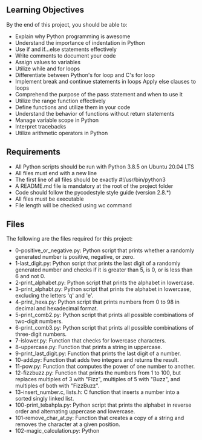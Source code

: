 
## Learning Objectives

By the end of this project, you should be able to:



- Explain why Python programming is awesome
- Understand the importance of indentation in Python
- Use if and if...else statements effectively
- Write comments to document your code
- Assign values to variables
- Utilize while and for loops
- Differentiate between Python's for loop and C's for loop
- Implement break and continue statements in loops
Apply else clauses to loops
- Comprehend the purpose of the pass statement and when to use it
- Utilize the range function effectively
- Define functions and utilize them in your code
- Understand the behavior of functions without return statements
- Manage variable scope in Python
- Interpret tracebacks
- Utilize arithmetic operators in Python

## Requirements

- All Python scripts should be run with Python 3.8.5 on Ubuntu 20.04 LTS
- All files must end with a new line
- The first line of all files should be exactly #!/usr/bin/python3
- A README.md file is mandatory at the root of the project folder
- Code should follow the pycodestyle style guide (version 2.8.*)
- All files must be executable
- File length will be checked using wc command

## Files

The following are the files required for this project:

- 0-positive_or_negative.py: Python script that prints whether a randomly generated number is positive, negative, or zero.
- 1-last_digit.py: Python script that prints the last digit of a randomly generated number and checks if it is greater than 5, is 0, or is less than 6 and not 0.
- 2-print_alphabet.py: Python script that prints the alphabet in lowercase.
- 3-print_alphabt.py: Python script that prints the alphabet in lowercase, excluding the letters 'q' and 'e'.
- 4-print_hexa.py: Python script that prints numbers from 0 to 98 in decimal and hexadecimal format.
- 5-print_comb2.py: Python script that prints all possible combinations of two-digit numbers.
- 6-print_comb3.py: Python script that prints all possible combinations of three-digit numbers.
- 7-islower.py: Function that checks for lowercase characters.
- 8-uppercase.py: Function that prints a string in uppercase.
- 9-print_last_digit.py: Function that prints the last digit of a number.
- 10-add.py: Function that adds two integers and returns the result.
- 11-pow.py: Function that computes the power of one number to another.
- 12-fizzbuzz.py: Function that prints the numbers from 1 to 100, but replaces multiples of 3 with "Fizz", multiples of 5 with "Buzz", and multiples of both with "FizzBuzz".
- 13-insert_number.c, lists.h: C function that inserts a number into a sorted singly linked list.
- 100-print_tebahpla.py: Python script that prints the alphabet in reverse order and alternating uppercase and lowercase.
- 101-remove_char_at.py: Function that creates a copy of a string and removes the character at a given position.
- 102-magic_calculation.py: Python

